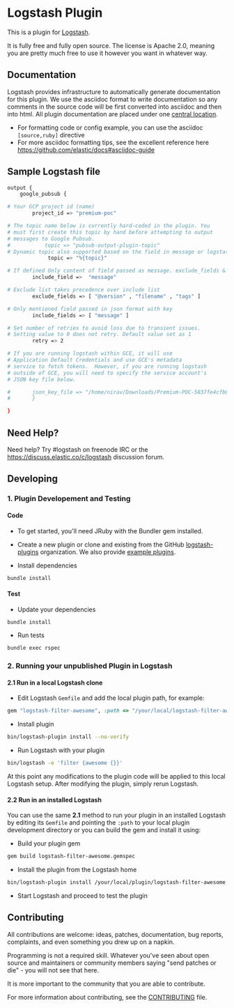 # Logstash Plugin

This is a plugin for [Logstash](https://github.com/elastic/logstash).

It is fully free and fully open source. The license is Apache 2.0, meaning you are pretty much free to use it however you want in whatever way.

## Documentation

Logstash provides infrastructure to automatically generate documentation for this plugin. We use the asciidoc format to write documentation so any comments in the source code will be first converted into asciidoc and then into html. All plugin documentation are placed under one [central location](http://www.elastic.co/guide/en/logstash/current/).

- For formatting code or config example, you can use the asciidoc `[source,ruby]` directive
- For more asciidoc formatting tips, see the excellent reference here https://github.com/elastic/docs#asciidoc-guide

## Sample Logstash file
```sh
output {
	google_pubsub {

# Your GCP project id (name)
		project_id => "premium-poc"

# The topic name below is currently hard-coded in the plugin. You
# must first create this topic by hand before attempting to output
# messages to Google Pubsub.
#			topic => "pubsub-output-plugin-topic"
# Dynamic topic also supported based on the field in message or logstash tags
             topic => "%{topic}"

# If defined Only content of field passed as message. exclude_fields & include_fields ignored
		include_field =>  "message"  

# Exclude list takes precedence over include list
		exclude_fields => [ "@version" , "filename" , "tags" ]

# Only mentioned field passed in json format with key
		include_fields => [ "message" ]

# Set number of retries to avoid loss due to transient issues.
# Setting value to 0 does not retry. Default value set as 1
		retry => 2

# If you are running logstash within GCE, it will use
# Application Default Credentials and use GCE's metadata
# service to fetch tokens.  However, if you are running logstash
# outside of GCE, you will need to specify the service account's
# JSON key file below.

#		json_key_file => "/home/nirav/Downloads/Premium-POC-5837fe4cfb8f.json"
#		}

}
```
## Need Help?

Need help? Try #logstash on freenode IRC or the https://discuss.elastic.co/c/logstash discussion forum.

## Developing

### 1. Plugin Developement and Testing

#### Code
- To get started, you'll need JRuby with the Bundler gem installed.

- Create a new plugin or clone and existing from the GitHub [logstash-plugins](https://github.com/logstash-plugins) organization. We also provide [example plugins](https://github.com/logstash-plugins?query=example).

- Install dependencies
```sh
bundle install
```

#### Test

- Update your dependencies

```sh
bundle install
```

- Run tests

```sh
bundle exec rspec
```

### 2. Running your unpublished Plugin in Logstash

#### 2.1 Run in a local Logstash clone

- Edit Logstash `Gemfile` and add the local plugin path, for example:
```ruby
gem "logstash-filter-awesome", :path => "/your/local/logstash-filter-awesome"
```
- Install plugin
```sh
bin/logstash-plugin install --no-verify
```
- Run Logstash with your plugin
```sh
bin/logstash -e 'filter {awesome {}}'
```
At this point any modifications to the plugin code will be applied to this local Logstash setup. After modifying the plugin, simply rerun Logstash.

#### 2.2 Run in an installed Logstash

You can use the same **2.1** method to run your plugin in an installed Logstash by editing its `Gemfile` and pointing the `:path` to your local plugin development directory or you can build the gem and install it using:

- Build your plugin gem
```sh
gem build logstash-filter-awesome.gemspec
```
- Install the plugin from the Logstash home
```sh
bin/logstash-plugin install /your/local/plugin/logstash-filter-awesome.gem
```
- Start Logstash and proceed to test the plugin

## Contributing

All contributions are welcome: ideas, patches, documentation, bug reports, complaints, and even something you drew up on a napkin.

Programming is not a required skill. Whatever you've seen about open source and maintainers or community members  saying "send patches or die" - you will not see that here.

It is more important to the community that you are able to contribute.

For more information about contributing, see the [CONTRIBUTING](https://github.com/elastic/logstash/blob/master/CONTRIBUTING.md) file.
